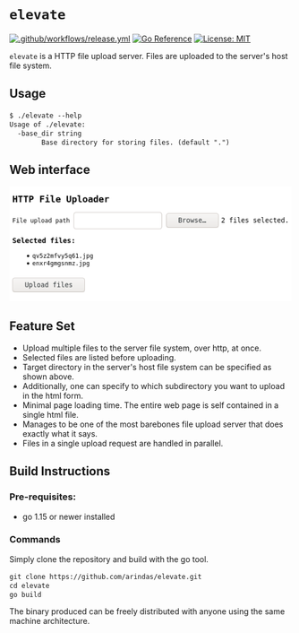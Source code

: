# `elevate`
[![.github/workflows/release.yml](https://github.com/arindas/elevate/actions/workflows/release.yml/badge.svg)](https://github.com/arindas/elevate/actions/workflows/release.yml)
[![Go Reference](https://pkg.go.dev/badge/github.com/arindas/elevate.svg)](https://pkg.go.dev/github.com/arindas/elevate)
[![License: MIT](https://img.shields.io/badge/License-MIT-yellow.svg)](https://opensource.org/licenses/MIT)

`elevate` is a HTTP file upload server. Files are uploaded to the server's host file system.

## Usage
```
$ ./elevate --help
Usage of ./elevate:
  -base_dir string
        Base directory for storing files. (default ".")
```

## Web interface

![screenshot](./assets/screenshot.png)

## Feature Set

- Upload multiple files to the server file system, over http, at once.
- Selected files are listed before uploading.
- Target directory in the server's host file system can be specified as shown above.
- Additionally, one can specify to which subdirectory you want to upload in the html form.
- Minimal page loading time. The entire web page is self contained in a single html file.
- Manages to be one of the most barebones file upload server that does exactly what it says.
- Files in a single upload request are handled in parallel.

## Build Instructions

### Pre-requisites:

- go 1.15 or newer installed

### Commands
Simply clone the repository and build with the go tool.

```
git clone https://github.com/arindas/elevate.git
cd elevate
go build
```

The binary produced can be freely distributed with anyone using the same machine architecture.
